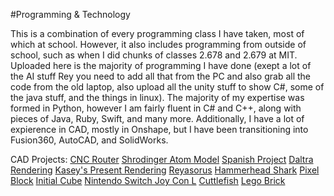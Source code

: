 #Programming & Technology

This is a combination of every programming class I have taken, most of which at school. However, it also includes programming from outside of school, such as when I did chunks of classes 2.678 and 2.679 at MIT. Uploaded here is the majority of programming I have done (exept a lot of the AI stuff Rey you need to add all that from the PC and also grab all the code from the old laptop, also upload all the unity stuff to show C#, some of the java stuff, and the things in linux). The majority of my expertise was formed in Python, however I am fairly fluent in C# and C++, along with pieces of Java, Ruby, Swift, and many more. Additionally, I have a lot of expierence in CAD, mostly in Onshape, but I have been transitioning into Fusion360, AutoCAD, and SolidWorks.

CAD Projects:
[CNC Router](https://cad.onshape.com/documents/6d0d131766150149afab90ae/w/c60d2a2ec26f03100e20ce79/e/f62d85098bcb4d8c940bb1b5)
[Shrodinger Atom Model](https://cad.onshape.com/documents/403f949ba69558ad279f7ca9/w/b88c3ac7af47eec40db437a9/e/73df022f4893de428c29b438)
[Spanish Project](https://cad.onshape.com/documents/70e1827dea5ebfb792d4083e/w/8f8160f6be3d9f9c7fe5c441/e/630dfcc502e9730b063e8ad3)
[Daltra Rendering](https://cad.onshape.com/documents/26e94c68f52619ec6bed9427/w/3b13182038a10aa25d0b87bc/e/34bdfe3534494bbabdde69c9)
[Kasey's Present Rendering](https://cad.onshape.com/documents/c6a0e01a7acbe2dee864da82/w/d269cf017f37f9dca3a2ce8b/e/25e694bdc321de335047f588)
[Reyasorus](https://cad.onshape.com/documents/7eb9777e61f4413d78b5710a/w/60ef2a49f6f6e30ce51f8983/e/526d36ea6eef44eb909b8c99)
[Hammerhead Shark](https://cad.onshape.com/documents/426bed7e7a55f9d0336c5e0e/w/b45d96381e28d8c684a6a338/e/dad4542ac9e5bbf294787610)
[Pixel Block](https://cad.onshape.com/documents/d65c925dd2daf8f78039c474/w/c611f2cf9e58e78f840d2418/e/c1c116b2f0a79e32e492df94)
[Initial Cube](https://cad.onshape.com/documents/99b4ccdbb2c999c7f2095d25/w/a1d3f9408e17ca594918e425/e/355e1fbc958188b17707f6d8)
[Nintendo Switch Joy Con L](https://cad.onshape.com/documents/b2f249c9c1f943838f470114/w/ab8e8ca0c6cada919ceb718d/e/158d4cfbe75d7651ba7801e7)
[Cuttlefish](https://cad.onshape.com/documents/5df8b41d4e0e2ca922cf2af4/w/072cefad75f74df303885261/e/2f73decb9ff4b96eee9501e8)
[Lego Brick](https://cad.onshape.com/documents/83384025c040213894449920/w/ca586d9694b51d8198f3a733/e/81bbea9e8d681f5851dbbd73)

